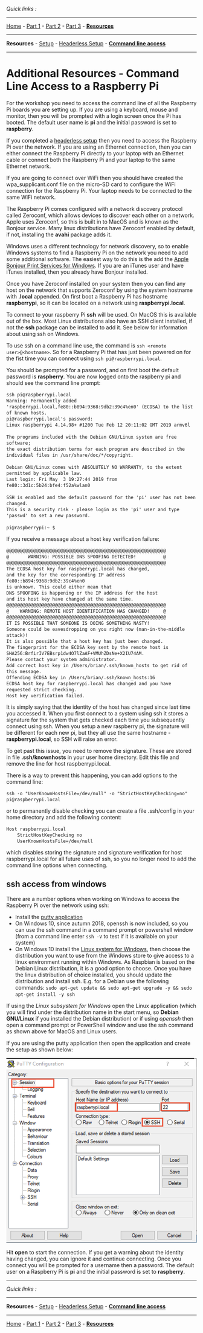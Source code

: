 *Quick links :*
***
[Home](/README.md) - [Part 1](/part1/README.md) - [Part 2](/part2/README.md) - [Part 3](/part3/README.md) - [**Resources**](/additionalResources/README.md)
***
**Resources** - [Setup](PREREQUISITES_AND_SETUP.md) - [Headerless Setup](HEADERLESS_SETUP.md) - [**Command line access**](COMMAND_LINE_ACCESS.md)
***

# Additional Resources - Command Line Access to a Raspberry Pi

For the workshop you need to access the command line of all the Raspberry Pi boards you are setting up.  If you are using a keyboard, mouse and monitor, then you will be prompted with a login screen once the Pi has booted.  The default user name is **pi** and the initial password is set to **raspberry**.

If you completed a [headerless setup](HEADERLESS_SETUP.md) then you need to access the Raspberry Pi over the network.  If you are using an Ethernet connection, then you can either connect the Raspberry Pi directly to your laptop with an Ethernet cable or connect both the Raspberry Pi and your laptop to the same Ethernet network.

If you are going to connect over WiFi then you should have created the wpa_supplicant.conf file on the micro-SD card to configure the WiFi connection for the Raspberry Pi.  Your laptop needs to be connected to the same WiFi network.

The Raspberry Pi comes configured with a network discovery protocol called Zeroconf, which allows devices to discover each other on a network.  Apple uses Zeroconf, so this is built in to MacOS and is known as the Bonjour service.  Many linux distributions have Zeroconf enabled by default, if not, installing the **avahi** package adds it.  

Windows uses a different technology for network discovery, so to enable Windows systems to find a Raspberry Pi on the network you need to add some additional software.  The easiest way to do this is the add the [Apple Bonjour Print Services for Windows](https://support.apple.com/kb/dl999).  If you are an iTunes user and have iTunes installed, then you already have Bonjour installed.

Once you have Zeroconf installed on your system then you can find any host on the network that supports Zeroconf by using the system hostname with **.local** appended.  On first boot a Raspberry Pi has hostname **raspberrypi**, so it can be located on a network using **raspberrypi.local**.

To connect to your raspberry Pi **ssh** will be used.  On MacOS this is available out of the box.  Most Linux distributions also have an SSH client installed, if not the **ssh** package can be installed to add it.  See below for information about using ssh on Windows.

To use ssh on a command line use, the command is ```ssh <remote user>@<hostname>```.  So for a Raspberry Pi that has just been powered on for the fist time you can connect using ```ssh pi@raspberrypi.local```.

You should be prompted for a password, and on first boot the default password is **raspberry**.  You are now logged onto the raspberry pi and should see the command line prompt:

```text
ssh pi@raspberrypi.local
Warning: Permanently added 'raspberrypi.local,fe80::b894:9368:9db2:39c4%en0' (ECDSA) to the list of known hosts.
pi@raspberrypi.local's password:
Linux raspberrypi 4.14.98+ #1200 Tue Feb 12 20:11:02 GMT 2019 armv6l

The programs included with the Debian GNU/Linux system are free software;
the exact distribution terms for each program are described in the
individual files in /usr/share/doc/*/copyright.

Debian GNU/Linux comes with ABSOLUTELY NO WARRANTY, to the extent
permitted by applicable law.
Last login: Fri May  3 19:27:44 2019 from fe80::3d1c:5b24:bfe4:f52a%wlan0

SSH is enabled and the default password for the 'pi' user has not been changed.
This is a security risk - please login as the 'pi' user and type 'passwd' to set a new password.

pi@raspberrypi:~ $
```

If you receive a message about a host key verification failure:

```text
@@@@@@@@@@@@@@@@@@@@@@@@@@@@@@@@@@@@@@@@@@@@@@@@@@@@@@@@@@@
@       WARNING: POSSIBLE DNS SPOOFING DETECTED!          @
@@@@@@@@@@@@@@@@@@@@@@@@@@@@@@@@@@@@@@@@@@@@@@@@@@@@@@@@@@@
The ECDSA host key for raspberrypi.local has changed,
and the key for the corresponding IP address fe80::b894:9368:9db2:39c4%en0
is unknown. This could either mean that
DNS SPOOFING is happening or the IP address for the host
and its host key have changed at the same time.
@@@@@@@@@@@@@@@@@@@@@@@@@@@@@@@@@@@@@@@@@@@@@@@@@@@@@@@@@@@
@    WARNING: REMOTE HOST IDENTIFICATION HAS CHANGED!     @
@@@@@@@@@@@@@@@@@@@@@@@@@@@@@@@@@@@@@@@@@@@@@@@@@@@@@@@@@@@
IT IS POSSIBLE THAT SOMEONE IS DOING SOMETHING NASTY!
Someone could be eavesdropping on you right now (man-in-the-middle attack)!
It is also possible that a host key has just been changed.
The fingerprint for the ECDSA key sent by the remote host is
SHA256:BrfirIV7EBsrp1dw4O7lZaAF+VMUhZDsNe+X2IU74AM.
Please contact your system administrator.
Add correct host key in /Users/brian/.ssh/known_hosts to get rid of this message.
Offending ECDSA key in /Users/brian/.ssh/known_hosts:16
ECDSA host key for raspberrypi.local has changed and you have requested strict checking.
Host key verification failed.
```

It is simply saying that the identity of the host has changed since last time you accessed it.  When you first connect to a system using ssh it stores a signature for the system that gets checked each time you subsequently connect using ssh.  When you setup a new raspberry pi, the signature will be different for each new pi, but they all use the same hostname - **raspberrypi.local**, so SSH will raise an error.  

To get past this issue, you need to remove the signature.  These are stored in file **.ssh/knownhosts** in your user home directory.  Edit this file and remove the line for host raspberrypi.local.

There is a way to prevent this happening, you can add options to the command line:

```text
ssh -o "UserKnownHostsFile=/dev/null" -o "StrictHostKeyChecking=no" pi@raspberrypi.local
```

or to permanently disable checking you can create a file .ssh/config in your home directory and add the following content:

```text
Host raspberrypi.local
    StrictHostKeyChecking no
    UserKnownHostsFile=/dev/null
```

which disables storing the signature and signature verification for host raspberrypi.local for all future uses of ssh, so you no longer need to add the command line options when connecting.

## ssh access from windows

There are a number options when working on Windows to access the Raspberry Pi over the network using ssh:

- Install the [putty application](https://www.putty.org)
- On Windows 10, since autumn 2018, openssh is now included, so you can use the ssh command in a command prompt or powershell window (from a command line enter ```ssh -V``` to test if it is available on your system)
- On Windows 10 install the [Linux system for Windows](https://docs.microsoft.com/en-us/windows/wsl/install-win10), then choose the distribution you want to use from the Windows store to give access to a linux environment running within Windows.  As Raspbian is based on the Debian Linux distribution, it is a good option to choose.  Once you have the linux distribution of choice installed, you should update the distribution and install ssh.  E.g. for a Debian use the following commands: ```sudo apt-get update && sudo apt-get upgrade -y && sudo apt-get install -y ssh```

If using the *Linux subsystem for Windows* open the Linux application (which you will find under the distribution name in the start menu, so **Debian GNU/Linux** if you installed the Debian distribution) or if using *openssh* then open a command prompt or PowerShell window and use the ssh command as shown above for MacOS and Linux users.

If you are using the putty application then open the application and create the setup as shown below:

![putty](/images/putty.png)

Hit **open** to start the connection.  If you get a warning about the identity having changed, you can ignore it and continue connecting.  Once you connect you will be prompted for a username then a password.  The default user on a Raspberry Pi is **pi** and the initial password is set to **raspberry**.

***
*Quick links :*
***
**Resources** - [Setup](PREREQUISITES_AND_SETUP.md) - [Headerless Setup](HEADERLESS_SETUP.md) - [**Command line access**](COMMAND_LINE_ACCESS.md)
***
[Home](/README.md) - [Part 1](/part1/README.md) - [Part 2](/part2/README.md) - [Part 3](/part3/README.md) - [**Resources**](/additionalResources/README.md)
